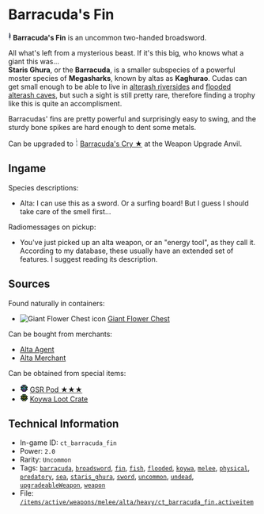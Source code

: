 # Barracuda's Fin

<img src="https://raw.githubusercontent.com/Ceterai/Enternia/main/items/active/weapons/melee/alta/heavy/ct_barracuda_fin.png" alt="Barracuda's Fin icon" loading="lazy" height="16px" width="auto" /> **Barracuda's Fin** is an uncommon two-handed broadsword.

All what's left from a mysterious beast. If it's this big, who knows what a giant this was...  
**Staris Ghura**, or the **Barracuda**, is a smaller subspecies of a powerful moster species of **Megasharks**, known by altas as **Kaghurao**. Cudas can get small enough to be able to live in [alterash riversides](https://ceterai.github.io/MyEnternia/Wiki/alterashriversides) and [flooded alterash caves](https://ceterai.github.io/MyEnternia/Wiki/floodedalterashcaves), but such a sight is still pretty rare, therefore finding a trophy like this is quite an accomplisment.

Barracudas' fins are pretty powerful and surprisingly easy to swing, and the sturdy bone spikes are hard enough to dent some metals.

Can be upgraded to <img src="https://raw.githubusercontent.com/Ceterai/Enternia/main/items/active/weapons/melee/alta/heavy/ct_barracuda_fin_2.png" alt="Barracuda's Cry ★ icon" loading="lazy" height="16px" width="auto" /> [Barracuda's Cry ★](https://ceterai.github.io/MyEnternia/Wiki/Barracuda'sCry) at the Weapon Upgrade Anvil.

## Ingame

Species descriptions:

- Alta: I can use this as a sword. Or a surfing board! But I guess I should take care of the smell first...

Radiomessages on pickup:

- You've just picked up an alta weapon, or an "energy tool", as they call it. According to my database, these usually have an extended set of features. I suggest reading its description.

## Sources

Found naturally in containers:

- <img src="https://starbounder.org/mediawiki/images/b/ba/Giant_Flower_Chest.png" alt="Giant Flower Chest icon" loading="lazy" height="9.75px" width="12px" /> [Giant Flower Chest](https://starbounder.org/Giant_Flower_Chest)

Can be bought from merchants:

- [Alta Agent](https://ceterai.github.io/MyEnternia/Wiki/AltaAgent)
- [Alta Merchant](https://ceterai.github.io/MyEnternia/Wiki/AltaMerchant)

Can be obtained from special items:

- <img src="https://raw.githubusercontent.com/Ceterai/Enternia/main/items/active/alta/loot/other/gsr.png" alt="GSR Pod ★★★ icon" loading="lazy" height="16px" width="auto" /> [GSR Pod ★★★](https://ceterai.github.io/MyEnternia/Wiki/GSRPod)
- <img src="https://raw.githubusercontent.com/Ceterai/Enternia/main/items/active/alta/loot/biome/ct_koywa_loot.png" alt="Koywa Loot Crate icon" loading="lazy" height="16px" width="auto" /> [Koywa Loot Crate](https://ceterai.github.io/MyEnternia/Wiki/KoywaLootCrate)

## Technical Information

- In-game ID: `ct_barracuda_fin`
- Power: `2.0`
- Rarity: `Uncommon`
- Tags: [`barracuda`](https://ceterai.github.io/MyEnternia/Wiki/Tags/Barracuda), [`broadsword`](https://ceterai.github.io/MyEnternia/Wiki/Tags/Broadsword), [`fin`](https://ceterai.github.io/MyEnternia/Wiki/Tags/Fin), [`fish`](https://ceterai.github.io/MyEnternia/Wiki/Tags/Fish), [`flooded`](https://ceterai.github.io/MyEnternia/Wiki/Tags/Flooded), [`koywa`](https://ceterai.github.io/MyEnternia/Wiki/Tags/Koywa), [`melee`](https://ceterai.github.io/MyEnternia/Wiki/Tags/Melee), [`physical`](https://ceterai.github.io/MyEnternia/Wiki/Tags/Physical), [`predatory`](https://ceterai.github.io/MyEnternia/Wiki/Tags/Predatory), [`sea`](https://ceterai.github.io/MyEnternia/Wiki/Tags/Sea), [`staris_ghura`](https://ceterai.github.io/MyEnternia/Wiki/Tags/StarisGhura), [`sword`](https://ceterai.github.io/MyEnternia/Wiki/Tags/Sword), [`uncommon`](https://ceterai.github.io/MyEnternia/Wiki/Tags/Uncommon), [`undead`](https://ceterai.github.io/MyEnternia/Wiki/Tags/Undead), [`upgradeableWeapon`](https://ceterai.github.io/MyEnternia/Wiki/Tags/UpgradeableWeapon), [`weapon`](https://ceterai.github.io/MyEnternia/Wiki/Tags/Weapon)
- File: [`/items/active/weapons/melee/alta/heavy/ct_barracuda_fin.activeitem`](https://github.com/Ceterai/Enternia/blob/main/items/active/weapons/melee/alta/heavy/ct_barracuda_fin.activeitem)
